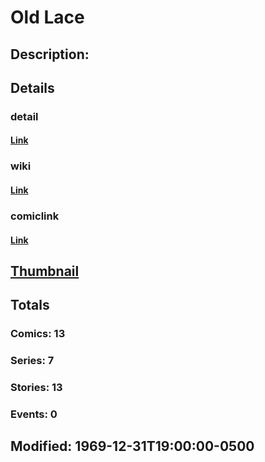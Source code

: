 # Old Lace
## Description: 
## Details
### detail
#### [Link](http://marvel.com/characters/2844/old_lace?utm_campaign=apiRef&utm_source=225578a89fc76f3d20fbffda5d17a88d)
### wiki
#### [Link](http://marvel.com/universe/Arsenic_%28and_Old_Lace%29?utm_campaign=apiRef&utm_source=225578a89fc76f3d20fbffda5d17a88d)
### comiclink
#### [Link](http://marvel.com/comics/characters/1010882/old_lace?utm_campaign=apiRef&utm_source=225578a89fc76f3d20fbffda5d17a88d)
## [Thumbnail](http://i.annihil.us/u/prod/marvel/i/mg/8/c0/4c00359a2be7b.jpg)
## Totals
### Comics: 13
### Series: 7
### Stories: 13
### Events: 0
## Modified: 1969-12-31T19:00:00-0500